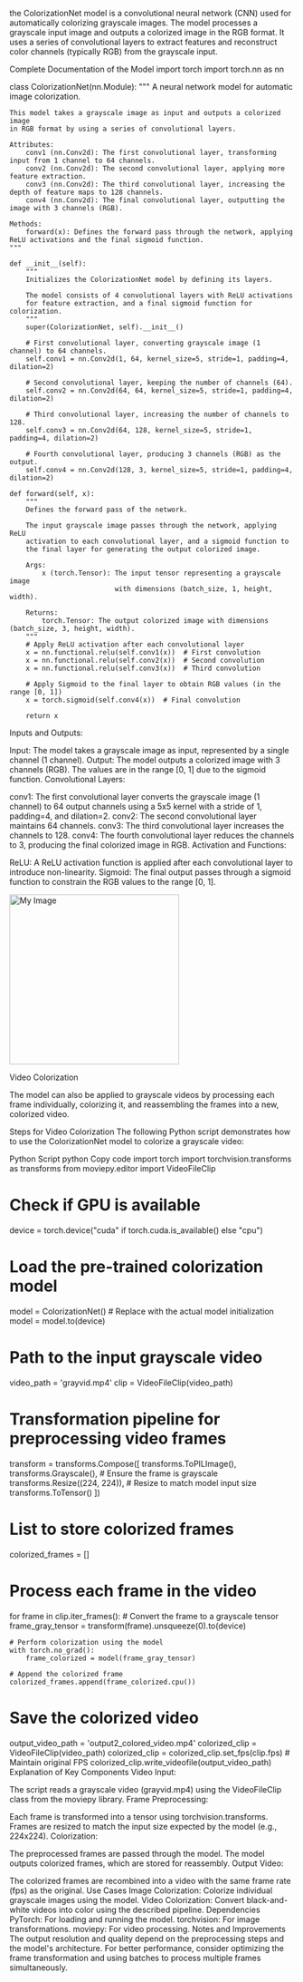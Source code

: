 the ColorizationNet model is a convolutional neural network (CNN) used for automatically colorizing grayscale images. The model processes a grayscale input image and outputs a colorized image in the RGB format. It uses a series of convolutional layers to extract features and reconstruct color channels (typically RGB) from the grayscale input.

Complete Documentation of the Model
import torch
import torch.nn as nn

class ColorizationNet(nn.Module):
    """
    A neural network model for automatic image colorization.
    
    This model takes a grayscale image as input and outputs a colorized image 
    in RGB format by using a series of convolutional layers.
    
    Attributes:
        conv1 (nn.Conv2d): The first convolutional layer, transforming input from 1 channel to 64 channels.
        conv2 (nn.Conv2d): The second convolutional layer, applying more feature extraction.
        conv3 (nn.Conv2d): The third convolutional layer, increasing the depth of feature maps to 128 channels.
        conv4 (nn.Conv2d): The final convolutional layer, outputting the image with 3 channels (RGB).
    
    Methods:
        forward(x): Defines the forward pass through the network, applying ReLU activations and the final sigmoid function.
    """

    def __init__(self):
        """
        Initializes the ColorizationNet model by defining its layers.
        
        The model consists of 4 convolutional layers with ReLU activations 
        for feature extraction, and a final sigmoid function for colorization.
        """
        super(ColorizationNet, self).__init__()
        
        # First convolutional layer, converting grayscale image (1 channel) to 64 channels.
        self.conv1 = nn.Conv2d(1, 64, kernel_size=5, stride=1, padding=4, dilation=2)
        
        # Second convolutional layer, keeping the number of channels (64).
        self.conv2 = nn.Conv2d(64, 64, kernel_size=5, stride=1, padding=4, dilation=2)
        
        # Third convolutional layer, increasing the number of channels to 128.
        self.conv3 = nn.Conv2d(64, 128, kernel_size=5, stride=1, padding=4, dilation=2)
        
        # Fourth convolutional layer, producing 3 channels (RGB) as the output.
        self.conv4 = nn.Conv2d(128, 3, kernel_size=5, stride=1, padding=4, dilation=2)

    def forward(self, x):
        """
        Defines the forward pass of the network.
        
        The input grayscale image passes through the network, applying ReLU 
        activation to each convolutional layer, and a sigmoid function to 
        the final layer for generating the output colorized image.
        
        Args:
            x (torch.Tensor): The input tensor representing a grayscale image 
                              with dimensions (batch_size, 1, height, width).
        
        Returns:
            torch.Tensor: The output colorized image with dimensions (batch_size, 3, height, width).
        """
        # Apply ReLU activation after each convolutional layer
        x = nn.functional.relu(self.conv1(x))  # First convolution
        x = nn.functional.relu(self.conv2(x))  # Second convolution
        x = nn.functional.relu(self.conv3(x))  # Third convolution
        
        # Apply Sigmoid to the final layer to obtain RGB values (in the range [0, 1])
        x = torch.sigmoid(self.conv4(x))  # Final convolution
        
        return x

Inputs and Outputs:

Input: The model takes a grayscale image as input, represented by a single channel (1 channel).
Output: The model outputs a colorized image with 3 channels (RGB). The values are in the range [0, 1] due to the sigmoid function.
Convolutional Layers:

conv1: The first convolutional layer converts the grayscale image (1 channel) to 64 output channels using a 5x5 kernel with a stride of 1, padding=4, and dilation=2.
conv2: The second convolutional layer maintains 64 channels.
conv3: The third convolutional layer increases the channels to 128.
conv4: The fourth convolutional layer reduces the channels to 3, producing the final colorized image in RGB.
Activation and Functions:

ReLU: A ReLU activation function is applied after each convolutional layer to introduce non-linearity.
Sigmoid: The final output passes through a sigmoid function to constrain the RGB values to the range [0, 1].

<img src="E:\Downloads" alt="My Image" width="300">




Video Colorization

The model can also be applied to grayscale videos by processing each frame individually, colorizing it, and reassembling the frames into a new, colorized video.

Steps for Video Colorization
The following Python script demonstrates how to use the ColorizationNet model to colorize a grayscale video:

Python Script
python
Copy code
import torch
import torchvision.transforms as transforms
from moviepy.editor import VideoFileClip

# Check if GPU is available
device = torch.device("cuda" if torch.cuda.is_available() else "cpu")

# Load the pre-trained colorization model
model = ColorizationNet()  # Replace with the actual model initialization
model = model.to(device)

# Path to the input grayscale video
video_path = 'grayvid.mp4'
clip = VideoFileClip(video_path)

# Transformation pipeline for preprocessing video frames
transform = transforms.Compose([
    transforms.ToPILImage(),
    transforms.Grayscale(),  # Ensure the frame is grayscale
    transforms.Resize((224, 224)),  # Resize to match model input size
    transforms.ToTensor()
])

# List to store colorized frames
colorized_frames = []

# Process each frame in the video
for frame in clip.iter_frames():
    # Convert the frame to a grayscale tensor
    frame_gray_tensor = transform(frame).unsqueeze(0).to(device)

    # Perform colorization using the model
    with torch.no_grad():
        frame_colorized = model(frame_gray_tensor)

    # Append the colorized frame
    colorized_frames.append(frame_colorized.cpu())

# Save the colorized video
output_video_path = 'output2_colored_video.mp4'
colorized_clip = VideoFileClip(video_path)
colorized_clip = colorized_clip.set_fps(clip.fps)  # Maintain original FPS
colorized_clip.write_videofile(output_video_path)
Explanation of Key Components
Video Input:

The script reads a grayscale video (grayvid.mp4) using the VideoFileClip class from the moviepy library.
Frame Preprocessing:

Each frame is transformed into a tensor using torchvision.transforms.
Frames are resized to match the input size expected by the model (e.g., 224x224).
Colorization:

The preprocessed frames are passed through the model.
The model outputs colorized frames, which are stored for reassembly.
Output Video:

The colorized frames are recombined into a video with the same frame rate (fps) as the original.
Use Cases
Image Colorization: Colorize individual grayscale images using the model.
Video Colorization: Convert black-and-white videos into color using the described pipeline.
Dependencies
PyTorch: For loading and running the model.
torchvision: For image transformations.
moviepy: For video processing.
Notes and Improvements
The output resolution and quality depend on the preprocessing steps and the model's architecture.
For better performance, consider optimizing the frame transformation and using batches to process multiple frames simultaneously.
